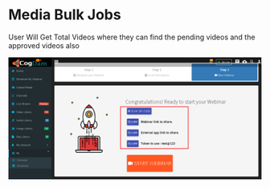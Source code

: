 # Media Bulk Jobs

User Will Get Total Videos where they can find the pending videos and the approved videos also

![](../../.gitbook/assets/image%20%28199%29.png)

